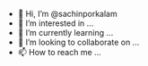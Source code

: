 - 👋 Hi, I’m @sachinporkalam
- 👀 I’m interested in ...
- 🌱 I’m currently learning ...
- 💞️ I’m looking to collaborate on ...
- 📫 How to reach me ...

<!---
sachinporkalam/sachinporkalam is a ✨ special ✨ repository because its `README.md` (this file) appears on your GitHub profile.
You can click the Preview link to take a look at your changes.
--->
